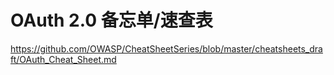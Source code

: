# OAuth 2.0 备忘单/速查表


https://github.com/OWASP/CheatSheetSeries/blob/master/cheatsheets_draft/OAuth_Cheat_Sheet.md
